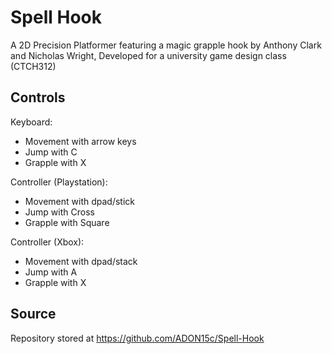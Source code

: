 # Spell Hook
A 2D Precision Platformer featuring a magic grapple hook by Anthony Clark and Nicholas Wright, Developed for a university game design class (CTCH312)

## Controls
Keyboard:
- Movement with arrow keys
- Jump with C
- Grapple with X
  
Controller (Playstation):
- Movement with dpad/stick
- Jump with Cross
- Grapple with Square

Controller (Xbox):
- Movement with dpad/stack
- Jump with A
- Grapple with X

## Source
Repository stored at https://github.com/ADON15c/Spell-Hook
